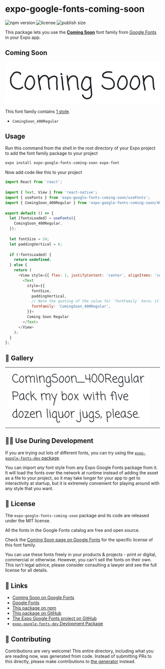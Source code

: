 # expo-google-fonts-coming-soon

![npm version](https://flat.badgen.net/npm/v/expo-google-fonts-coming-soon)
![license](https://flat.badgen.net/github/license/expo/google-fonts)
![publish size](https://flat.badgen.net/packagephobia/install/expo-google-fonts-coming-soon)

This package lets you use the [**Coming Soon**](https://fonts.google.com/specimen/Coming+Soon) font family from [Google Fonts](https://fonts.google.com/) in your Expo app.

## Coming Soon

![Coming Soon](./font-family.png)

This font family contains [1 style](#-gallery).

- `ComingSoon_400Regular`

## Usage

Run this command from the shell in the root directory of your Expo project to add the font family package to your project
```sh
expo install expo-google-fonts-coming-soon expo-font
```

Now add code like this to your project
```js
import React from 'react';

import { Text, View } from 'react-native';
import { useFonts } from 'expo-google-fonts-coming-soon/useFonts';
import { ComingSoon_400Regular } from 'expo-google-fonts-coming-soon/400Regular';

export default () => {
  let [fontsLoaded] = useFonts({
    ComingSoon_400Regular,
  });

  let fontSize = 24;
  let paddingVertical = 6;

  if (!fontsLoaded) {
    return undefined;
  } else {
    return (
      <View style={{ flex: 1, justifyContent: 'center', alignItems: 'center' }}>
        <Text
          style={{
            fontSize,
            paddingVertical,
            // Note the quoting of the value for `fontFamily` here; it expects a string!
            fontFamily: 'ComingSoon_400Regular',
          }}>
          Coming Soon Regular
        </Text>
      </View>
    );
  }
};

```

## 🔡 Gallery


||||
|-|-|-|
|![ComingSoon_400Regular](.//400Regular/ComingSoon_400Regular.ttf.png)||||


## 👩‍💻 Use During Development

If you are trying out lots of different fonts, you can try using the [`expo-google-fonts-dev` package](https://github.com/freeboub/google-fonts/tree/master/font-packages/dev#readme).

You can import *any* font style from any Expo Google Fonts package from it. It will load the fonts
over the network at runtime instead of adding the asset as a file to your project, so it may take longer
for your app to get to interactivity at startup, but it is extremely convenient
for playing around with any style that you want.

## 📖 License

The `expo-google-fonts-coming-soon` package and its code are released under the MIT license.

All the fonts in the Google Fonts catalog are free and open source.

Check the [Coming Soon page on Google Fonts](https://fonts.google.com/specimen/Coming+Soon) for the specific license of this font family.

You can use these fonts freely in your products & projects - print or digital, commercial or otherwise. However, you can't sell the fonts on their own. This isn't legal advice, please consider consulting a lawyer and see the full license for all details.

## 🔗 Links

- [Coming Soon on Google Fonts](https://fonts.google.com/specimen/Coming+Soon)
- [Google Fonts](https://fonts.google.com/)
- [This package on npm](https://www.npmjs.com/package/expo-google-fonts-coming-soon)
- [This package on GitHub](https://github.com/freeboub/google-fonts/tree/master/font-packages/coming-soon)
- [The Expo Google Fonts project on GitHub](https://github.com/freeboub/google-fonts)
- [`expo-google-fonts-dev` Devlopment Package](https://github.com/freeboub/google-fonts/tree/master/font-packages/dev)

## 🤝 Contributing

Contributions are very welcome! This entire directory, including what you are reading now, was generated from code. Instead of submitting PRs to this directly, please make contributions to [the generator](https://github.com/freeboub/google-fonts/tree/master/packages/generator) instead.
